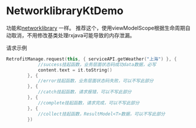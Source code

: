 # NetworklibraryKtDemo
功能和[networklibrary](https://github.com/yanxing/NetworklibraryDemo) 一样。
推荐这个，使用viewModelScope根据生命周期自动取消，不用修改基类处理rxjava可能导致的内存泄漏。

请求示例
```kotlin
RetrofitManage.request(this, { serviceAPI.getWeather("上海") }, {
            //success挂起函数，业务层面状态码成功data数据，必写
            content.text = it.toString()
        }, {
            //error挂起函数，业务层面状态码失败，可以不写此部分
        }, {
            //catch挂起函数，请求报错，可以不写此部分
        }, {
            //complete挂起函数，请求完成，可以不写此部分
        }, {
            //collect挂起函数，ResultModel<T>数据，可以不写此部分
        })
```
